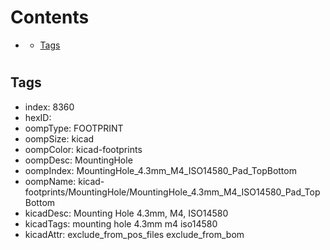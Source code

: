 



Contents
========

* [](#)
	* [Tags](#tags)

# 

## Tags

- index: 8360
- hexID: 
- oompType: FOOTPRINT
- oompSize: kicad
- oompColor: kicad-footprints
- oompDesc: MountingHole
- oompIndex: MountingHole_4.3mm_M4_ISO14580_Pad_TopBottom
- oompName: kicad-footprints/MountingHole/MountingHole_4.3mm_M4_ISO14580_Pad_TopBottom
- kicadDesc: Mounting Hole 4.3mm, M4, ISO14580
- kicadTags: mounting hole 4.3mm m4 iso14580
- kicadAttr: exclude_from_pos_files exclude_from_bom
